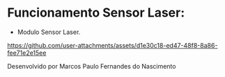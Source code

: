 # Funcionamento Sensor Laser:

- Modulo Sensor Laser.
  
https://github.com/user-attachments/assets/d1e30c18-ed47-48f8-8a86-fee71e2e15ee

Desenvolvido por Marcos Paulo Fernandes do Nascimento
